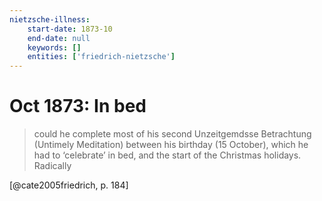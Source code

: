 ```yaml
---
nietzsche-illness:
    start-date: 1873-10
    end-date: null
    keywords: []
    entities: ['friedrich-nietzsche']
---
```


# Oct 1873: In bed

> could he complete most of his second Unzeitgemdsse Betrachtung (Untimely
> Meditation) between his birthday (15 October), which he had to ‘celebrate’ in
> bed, and the start of the Christmas holidays. Radically

[@cate2005friedrich, p. 184]
